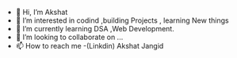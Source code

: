 - 👋 Hi, I’m Akshat
- 👀 I’m interested in codind ,building Projects , learning New things 
- 🌱 I’m currently learning DSA ,Web Development.
- 💞️ I’m looking to collaborate on ...
- 📫 How to reach me -(Linkdin) Akshat Jangid

<!---
Akshat171/Akshat171 is a ✨ special ✨ repository because its `README.md` (this file) appears on your GitHub profile.
You can click the Preview link to take a look at your changes.
--->
